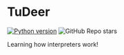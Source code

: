 # TuDeer

[![Python version](https://img.shields.io/badge/Python-3.13.5-blue?logo=python)](https://python.org) ![GitHub Repo stars](https://img.shields.io/github/stars/AlLCWGithub/tudeer)


Learning how interpreters work!
